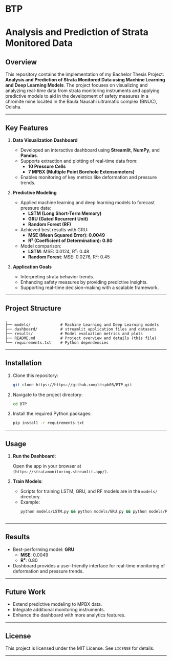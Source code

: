 # BTP

# Analysis and Prediction of Strata Monitored Data

## Overview
This repository contains the implementation of my Bachelor Thesis Project: **Analysis and Prediction of Strata Monitored Data using Machine Learning and Deep Learning Models**. The project focuses on visualizing and analyzing real-time data from strata monitoring instruments and applying predictive models to aid in the development of safety measures in a chromite mine located in the Baula Nausahi ultramafic complex (BNUC), Odisha.

---

## Key Features

1. **Data Visualization Dashboard**
   - Developed an interactive dashboard using **Streamlit**, **NumPy**, and **Pandas**.
   - Supports extraction and plotting of real-time data from:
     - **10 Pressure Cells**
     - **7 MPBX (Multiple Point Borehole Extensometers)**
   - Enables monitoring of key metrics like deformation and pressure trends.

2. **Predictive Modeling**
   - Applied machine learning and deep learning models to forecast pressure data:
     - **LSTM (Long Short-Term Memory)**
     - **GRU (Gated Recurrent Unit)**
     - **Random Forest (RF)**
   - Achieved best results with GRU:
     - **MSE (Mean Squared Error): 0.0049**
     - **R² (Coefficient of Determination): 0.80**
   - Model comparison:
     - **LSTM**: MSE: 0.0124, R²: 0.48
     - **Random Forest**: MSE: 0.0276, R²: 0.45

3. **Application Goals**
   - Interpreting strata behavior trends.
   - Enhancing safety measures by providing predictive insights.
   - Supporting real-time decision-making with a scalable framework.

---

## Project Structure

```
.
├── models/             # Machine Learning and Deep Learning models
├── dashboard/          # streamlit application files and datasets
├── results/            # Model evaluation metrics and plots
├── README.md           # Project overview and details (this file)
└── requirements.txt    # Python dependencies
```

---

## Installation

1. Clone this repository:
   ```bash
   git clone https://https://github.com/itspb03/BTP.git
   ```
2. Navigate to the project directory:
   ```bash
   cd BTP
   ```
3. Install the required Python packages:
   ```bash
   pip install -r requirements.txt
   ```

---

## Usage

1. **Run the Dashboard**:
    
   Open the app in your browser at `(https://stratamonitoring.streamlit.app/)`.

3. **Train Models**:
   - Scripts for training LSTM, GRU, and RF models are in the `models/` directory.
   - Example:
     ```bash
     python models/LSTM.py && python models/GRU.py && python models/RF.py
 
     ```



---

## Results
- Best-performing model: **GRU**
  - **MSE**: 0.0049
  - **R²**: 0.80
- Dashboard provides a user-friendly interface for real-time monitoring of deformation and pressure trends.

---

## Future Work
- Extend predictive modeling to MPBX data.
- Integrate additional monitoring instruments.
- Enhance the dashboard with more analytics features.

---

## License
This project is licensed under the MIT License. See `LICENSE` for details.

---


